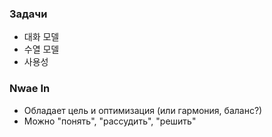 ### Задачи
- 대화 모델
- 수열 모델
- 사용성

### Nwae In
- Обладает цель и оптимизация (или гармония, баланс?)
- Можно "понять", "рассудить", "решить"
